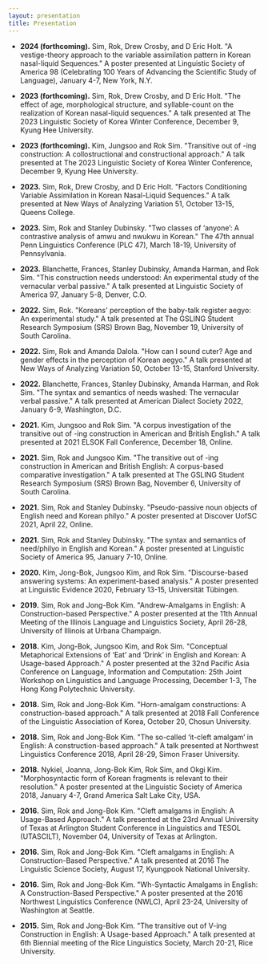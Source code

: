 ```yaml
---
layout: presentation
title: Presentation
---
```


- **2024 (forthcoming).** Sim, Rok, Drew Crosby, and D Eric Holt. "A vestige-theory approach to the variable assimilation pattern in Korean nasal-liquid Sequences." A poster presented at Linguistic Society of America 98 (Celebrating 100 Years of Advancing the Scientific Study of Language), January 4-7, New York, N.Y.

- **2023 (forthcoming).** Sim, Rok, Drew Crosby, and D Eric Holt. "The effect of age, morphological structure, and syllable-count on the realization of Korean nasal-liquid sequences." A talk presented at The 2023 Linguistic Society of Korea Winter Conference, December 9, Kyung Hee University.

- **2023 (forthcoming).** Kim, Jungsoo and Rok Sim. "Transitive out of -ing construction: A collostructional and constructional approach." A talk presented at The 2023 Linguistic Society of Korea Winter Conference, December 9, Kyung Hee University.

- **2023.** Sim, Rok, Drew Crosby, and D Eric Holt. "Factors Conditioning Variable Assimilation in Korean Nasal-Liquid Sequences." A talk presented at New Ways of Analyzing Variation 51, October 13-15, Queens College.

- **2023.** Sim, Rok and Stanley Dubinsky. "Two classes of ‘anyone’: A contrastive analysis of amwu and nwukwu in Korean." The 47th annual Penn Linguistics Conference (PLC 47), March 18-19, University of Pennsylvania.

- **2023.** Blanchette, Frances, Stanley Dubinsky, Amanda Harman, and Rok Sim. "This construction needs understood: An experimental study of the vernacular verbal passive." A talk presented at Linguistic Society of America 97, January 5-8, Denver, C.O.

- **2022.** Sim, Rok. "Koreans' perception of the baby-talk register aegyo: An experimental study." A talk presented at The GSLING Student Research Symposium (SRS) Brown Bag, November 19, University of South Carolina.

- **2022.** Sim, Rok and Amanda Dalola. "How can I sound cuter? Age and gender effects in the perception of Korean aegyo." A talk presented at New Ways of Analyzing Variation 50, October 13-15, Stanford University.

- **2022.** Blanchette, Frances, Stanley Dubinsky, Amanda Harman, and Rok Sim. "The syntax and semantics of needs washed: The vernacular verbal passive." A talk presented at American Dialect Society 2022, January 6-9, Washington, D.C.

- **2021.** Kim, Jungsoo and Rok Sim. "A corpus investigation of the transitive out of -ing construction in American and British English." A talk presented at 2021 ELSOK Fall Conference, December 18, Online.

- **2021.** Sim, Rok and Jungsoo Kim. "The transitive out of -ing construction in American and British English: A corpus-based comparative investigation." A talk presented at The GSLING Student Research Symposium (SRS) Brown Bag, November 6, University of South Carolina.

- **2021.** Sim, Rok and Stanley Dubinsky. "Pseudo-passive noun objects of English need and Korean philyo." A poster presented at Discover UofSC 2021, April 22, Online.

- **2021.** Sim, Rok and Stanley Dubinsky. "The syntax and semantics of need/philyo in English and Korean." A poster presented at Linguistic Society of America 95, January 7-10, Online.

- **2020.** Kim, Jong-Bok, Jungsoo Kim, and Rok Sim. "Discourse-based answering systems: An experiment-based analysis." A poster presented at Linguistic Evidence 2020, February 13-15, Universität Tübingen.

- **2019.** Sim, Rok and Jong-Bok Kim. "Andrew-Amalgams in English: A Construction-based Perspective." A poster presented at the 11th Annual Meeting of the Illinois Language and Linguistics Society, April 26-28, University of Illinois at Urbana Champaign.

- **2018.** Kim, Jong-Bok, Jungsoo Kim, and Rok Sim. "Conceptual Metaphorical Extensions of ‘Eat’ and ‘Drink’ in English and Korean: A Usage-based Approach." A poster presented at the 32nd Pacific Asia Conference on Language, Information and Computation: 25th Joint Workshop on Linguistics and Language Processing, December 1-3, The Hong Kong Polytechnic University.

- **2018.** Sim, Rok and Jong-Bok Kim. "Horn-amalgam constructions: A construction-based approach." A talk presented at 2018 Fall Conference of the Linguistic Association of Korea, October 20, Chosun University.

- **2018.** Sim, Rok and Jong-Bok Kim. "The so-called ‘it-cleft amalgam’ in English: A construction-based approach." A talk presented at Northwest Linguistics Conference 2018, April 28-29, Simon Fraser University.

- **2018.** Nykiel, Joanna, Jong-Bok Kim, Rok Sim, and Okgi Kim. "Morphosyntactic form of Korean fragments is relevant to their resolution." A poster presented at the Linguistic Society of America 2018, January 4-7, Grand America Salt Lake City, USA.

- **2016.** Sim, Rok and Jong-Bok Kim. "Cleft amalgams in English: A Usage-Based Approach." A talk presented at the 23rd Annual University of Texas at Arlington Student Conference in Linguistics and TESOL (UTASCILT), November 04, University of Texas at Arlington.

- **2016.** Sim, Rok and Jong-Bok Kim. "Cleft amalgams in English: A Construction-Based Perspective." A talk presented at 2016 The Linguistic Science Society, August 17, Kyungpook National University.

- **2016.** Sim, Rok and Jong-Bok Kim. "Wh-Syntactic Amalgams in English: A Construction-Based Perspective." A poster presented at the 2016 Northwest Linguistics Conference (NWLC), April 23-24, University of Washington at Seattle.

- **2015.** Sim, Rok and Jong-Bok Kim. "The transitive out of V-ing Construction in English: A Usage-based Approach." A talk presented at 6th Biennial meeting of the Rice Linguistics Society, March 20-21, Rice University.
